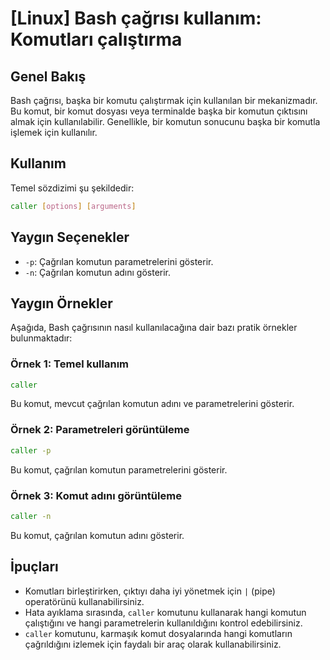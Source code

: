 # [Linux] Bash çağrısı kullanım: Komutları çalıştırma

## Genel Bakış
Bash çağrısı, başka bir komutu çalıştırmak için kullanılan bir mekanizmadır. Bu komut, bir komut dosyası veya terminalde başka bir komutun çıktısını almak için kullanılabilir. Genellikle, bir komutun sonucunu başka bir komutla işlemek için kullanılır.

## Kullanım
Temel sözdizimi şu şekildedir:

```bash
caller [options] [arguments]
```

## Yaygın Seçenekler
- `-p`: Çağrılan komutun parametrelerini gösterir.
- `-n`: Çağrılan komutun adını gösterir.

## Yaygın Örnekler
Aşağıda, Bash çağrısının nasıl kullanılacağına dair bazı pratik örnekler bulunmaktadır:

### Örnek 1: Temel kullanım
```bash
caller
```
Bu komut, mevcut çağrılan komutun adını ve parametrelerini gösterir.

### Örnek 2: Parametreleri görüntüleme
```bash
caller -p
```
Bu komut, çağrılan komutun parametrelerini gösterir.

### Örnek 3: Komut adını görüntüleme
```bash
caller -n
```
Bu komut, çağrılan komutun adını gösterir.

## İpuçları
- Komutları birleştirirken, çıktıyı daha iyi yönetmek için `|` (pipe) operatörünü kullanabilirsiniz.
- Hata ayıklama sırasında, `caller` komutunu kullanarak hangi komutun çalıştığını ve hangi parametrelerin kullanıldığını kontrol edebilirsiniz.
- `caller` komutunu, karmaşık komut dosyalarında hangi komutların çağrıldığını izlemek için faydalı bir araç olarak kullanabilirsiniz.